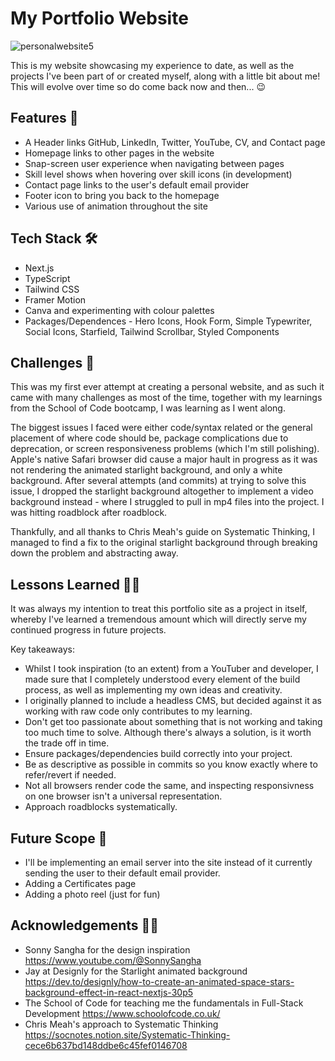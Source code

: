 # My Portfolio Website
![personalwebsite5](https://github.com/Niklikescode/portfolio/assets/142637426/c3dc511c-48eb-4b9f-90a0-9f73d8da056d)

This is my website showcasing my experience to date, as well as the projects I've been part of or created myself, along with a little bit about me!
This will evolve over time so do come back now and then... 😉

## Features 📱

- A Header links GitHub, LinkedIn, Twitter, YouTube, CV, and Contact page
- Homepage links to other pages in the website
- Snap-screen user experience when navigating between pages
- Skill level shows when hovering over skill icons (in development)
- Contact page links to the user's default email provider
- Footer icon to bring you back to the homepage 
- Various use of animation throughout the site

## Tech Stack 🛠️

- Next.js
- TypeScript
- Tailwind CSS
- Framer Motion
- Canva and experimenting with colour palettes
- Packages/Dependences - Hero Icons, Hook Form, Simple Typewriter, Social Icons, Starfield, Tailwind Scrollbar, Styled Components

## Challenges 🤔

This was my first ever attempt at creating a personal website, and as such it came with many challenges as most of the time, together with my learnings from the School of Code bootcamp, I was learning as I went along.

The biggest issues I faced were either code/syntax related or the general placement of where code should be, package complications due to deprecation, or screen responsiveness problems (which I'm still polishing). Apple's native Safari browser did cause a major hault in progress as it was not rendering the animated starlight background, and only a white background. After several attempts (and commits) at trying to solve this issue, I dropped the starlight background altogether to implement a video background instead - where I struggled to pull in mp4 files into the project. I was hitting roadblock after roadblock.

Thankfully, and all thanks to Chris Meah's guide on Systematic Thinking, I managed to find a fix to the original starlight background through breaking down the problem and abstracting away.

## Lessons Learned ✍🏽

It was always my intention to treat this portfolio site as a project in itself, whereby I've learned a tremendous amount which will directly serve my continued progress in future projects. 

Key takeaways:
- Whilst I took inspiration (to an extent) from a YouTuber and developer, I made sure that I completely understood every element of the build process, as well as implementing my own ideas and creativity.
- I originally planned to include a headless CMS, but decided against it as working with raw code only contributes to my learning.
- Don't get too passionate about something that is not working and taking too much time to solve. Although there's always a solution, is it worth the trade off in time.
- Ensure packages/dependencies build correctly into your project.
- Be as descriptive as possible in commits so you know exactly where to refer/revert if needed.
- Not all browsers render code the same, and inspecting responsivness on one browser isn't a universal representation.
- Approach roadblocks systematically.

## Future Scope 🤖

- I'll be implementing an email server into the site instead of it currently sending the user to their default email provider.
- Adding a Certificates page
- Adding a photo reel (just for fun)

## Acknowledgements 👏🏽

 - Sonny Sangha for the design inspiration https://www.youtube.com/@SonnySangha
 - Jay at Designly for the Starlight animated background https://dev.to/designly/how-to-create-an-animated-space-stars-background-effect-in-react-nextjs-30p5
 - The School of Code for teaching me the fundamentals in Full-Stack Development https://www.schoolofcode.co.uk/
 - Chris Meah's approach to Systematic Thinking https://socnotes.notion.site/Systematic-Thinking-cece6b637bd148ddbe6c45fef0146708
